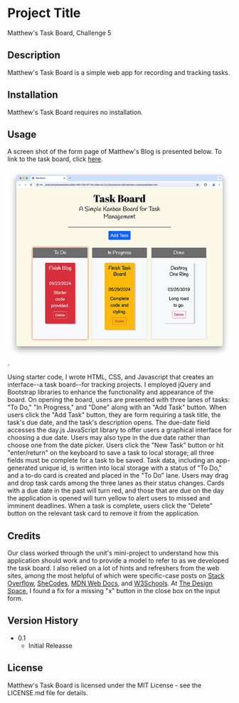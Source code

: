 # Project Title
Matthew's Task Board, Challenge 5

## Description
Matthew's Task Board is a simple web app for recording and tracking tasks.

## Installation
Matthew's Task Board requires no installation.

## Usage
A screen shot of the form page of Matthew's Blog is presented below. To link to the task board, click [here](https://matthewwilliamscmh.github.io/matthews-taskboard/index.html).

![Matthew's Task Board landing page](./assets/matthews-taskboard.jpg).

Using starter code, I wrote HTML, CSS, and Javascript that creates an interface--a task board--for tracking projects. I employed jQuery and Bootstrap libraries to enhance the functionality and appearance of the board. On opening the board, users are presented with three lanes of tasks: "To Do," "In Progress," and "Done" along with an "Add Task" button. When users click the "Add Task" button, they are form requiring a task title, the task's due date, and the task's description opens. The due-date field accesses the day.js JavaScript library to offer users a graphical interface for choosing a due date. Users may also type in the due date rather than choose one from the date picker. Users click the "New Task" button or hit "enter/return" on the keyboard to save a task to local storage; all three fields must be complete for a task to be saved. Task data, including an app-generated unique id, is written into local storage with a status of "To Do," and a to-do card is created and placed in the "To Do" lane. Users may drag and drop task cards among the three lanes as their status changes. Cards with a due date in the past will turn red, and those that are due on the day the application is opened will turn yellow to alert users to missed and imminent deadlines. When a task is complete, users click the "Delete" button on the relevant task card to remove it from the application.

## Credits
Our class worked through the unit's mini-project to understand how this application should work and to provide a model to refer to as we developed the task board. I also relied on a lot of hints and refreshers from the web sites, among the most helpful of which were specific-case posts on [Stack Overflow](https://stackoverflow.com), [SheCodes](https://www.shecodes.io/athena/), [MDN Web Docs](https://developer.mozilla.org), and [W3Schools](https://www.w3schools.com). At [The Design Space](https://thedesignspace.net/jquery-dialog-missing-x-from-close-button/#:~:text=This%20was%20caused%20by%20a,js%20and%20jquery%2Dui.), I found a fix for a missing "x" button in the close box on the input form.

## Version History
* 0.1
    * Initial Releasse

## License
Matthew's Task Board is licensed under the MIT License - see the LICENSE.md file for details.